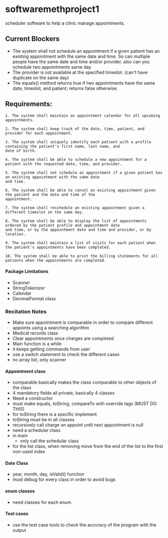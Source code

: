 # softwaremethproject1
scheduler software to help a clinic manage appointments.

## Current Blockers
- The system shall not schedule an appointment if a given patient has an existing appointment with the same date
and time. So can multiple people have the same date and time and/or provider. also can you schedule two appointments same day
- The provider is not available at the specified timeslot. (can't have duplicate on the same day)
- The equals() method returns true if two appointments have the same date,
  timeslot, and patient; returns false otherwise.

## Requirements:

    1. The system shall maintain an appointment calendar for all upcoming appointments.

    2. The system shall keep track of the date, time, patient, and provider for each appointment.

    3. The system shall uniquely identify each patient with a profile containing the patient's first name, last name, and  
    date of birth.

    4. The system shall be able to schedule a new appointment for a patient with the requested date, time, and provider.

    5. The system shall not schedule an appointment if a given patient has an existing appointment with the same date
    and time.

    6. The system shall be able to cancel an existing appointment given the patient and the date and time of the 
    appointment.

    7. The system shall reschedule an existing appointment given a different timeslot on the same day.

    8. The system shall be able to display the list of appointments ordered by the patient profile and appointment date 
    and time, or by the appointment date and time and provider, or by location.

    9. The system shall maintain a list of visits for each patient when the patient's appointments have been completed.

    10. The system shall be able to print the billing statements for all patients when the appointments are completed.

#### Package Limitations
- Scanner
- StringTokenizer
- Calendar
- DecimalFormat class

### Recitation Notes
- Make sure appointment is comparable in order to compare different appoints using a searching algorithm
- Medical records class
- Clear appointments once charges are completed
- Main function is a while
- it keeps getting commands from user
- use a switch statement to check the different cases
- no array list, only scanner

#### Appointment class
- comparable basically makes the class comparable to other objects of the class
- 4 mandatory fields all private, basically 4 classes
- Need a constructor
- must make equals, toString, compareTo with override tags (MUST DO THIS)
- for toString there is a specific implement
- toString must be in all classes
- recursively call charge on appoint until next appointment is null
- need a schedular class
- in main
    - only call the schedular class
- for the list class, when removing move from the end of the list to the first non-used index
#### Date Class
- year, month, day, isValid() function
- must debug for every class in order to avoid bugs

#### enum classes
- need classes for each enum


#### Test cases
- use the test case tools to check the accuracy of the program with the output
